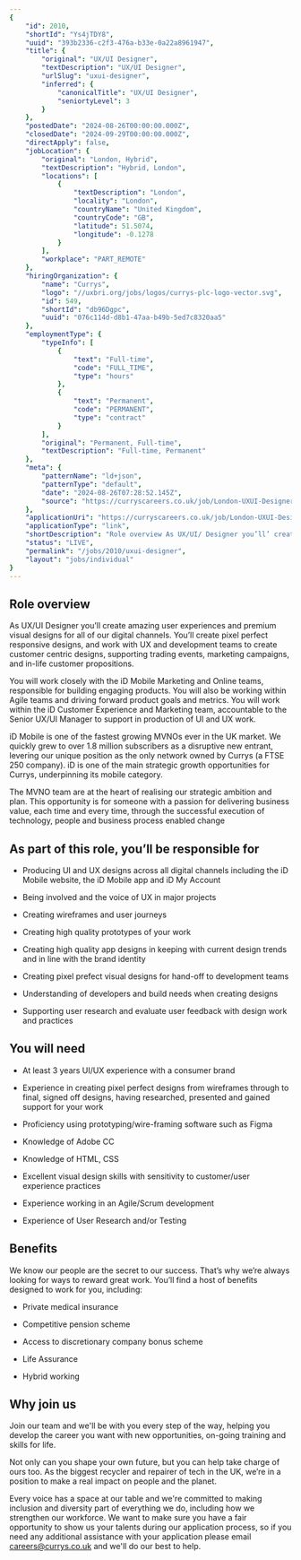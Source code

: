 ```yaml
---
{
	"id": 2010,
	"shortId": "Ys4jTDY8",
	"uuid": "393b2336-c2f3-476a-b33e-0a22a8961947",
	"title": {
		"original": "UX/UI Designer",
		"textDescription": "UX/UI Designer",
		"urlSlug": "uxui-designer",
		"inferred": {
			"canonicalTitle": "UX/UI Designer",
			"seniortyLevel": 3
		}
	},
	"postedDate": "2024-08-26T00:00:00.000Z",
	"closedDate": "2024-09-29T00:00:00.000Z",
	"directApply": false,
	"jobLocation": {
		"original": "London, Hybrid",
		"textDescription": "Hybrid, London",
		"locations": [
			{
				"textDescription": "London",
				"locality": "London",
				"countryName": "United Kingdom",
				"countryCode": "GB",
				"latitude": 51.5074,
				"longitude": -0.1278
			}
		],
		"workplace": "PART_REMOTE"
	},
	"hiringOrganization": {
		"name": "Currys",
		"logo": "//uxbri.org/jobs/logos/currys-plc-logo-vector.svg",
		"id": 549,
		"shortId": "db96Dgpc",
		"uuid": "076c114d-d8b1-47aa-b49b-5ed7c8320aa5"
	},
	"employmentType": {
		"typeInfo": [
			{
				"text": "Full-time",
				"code": "FULL_TIME",
				"type": "hours"
			},
			{
				"text": "Permanent",
				"code": "PERMANENT",
				"type": "contract"
			}
		],
		"original": "Permanent, Full-time",
		"textDescription": "Full-time, Permanent"
	},
	"meta": {
		"patternName": "ld+json",
		"patternType": "default",
		"date": "2024-08-26T07:28:52.145Z",
		"source": "https://curryscareers.co.uk/job/London-UXUI-Designer/1112266401/?feedId=335101&utm_source=Indeed&utm_campaign=DSG_Indeed&utm_source=indeed&utm_medium=organic_listing&utm_campaign=q2_paid_advertising_2018?jobPipeline=Indeed"
	},
	"applicationUri": "https://curryscareers.co.uk/job/London-UXUI-Designer/1112266401/?feedId=335101&utm_source=Indeed&utm_campaign=DSG_Indeed&utm_source=indeed&utm_medium=organic_listing&utm_campaign=q2_paid_advertising_2018?jobPipeline=Indeed",
	"applicationType": "link",
	"shortDescription": "Role overview As UX/UI/ Designer you’ll’ create amazing user experiences and premium visual designs for all of our digital channels. You’ll’ create pixel perfect responsive designs, and work with UX",
	"status": "LIVE",
	"permalink": "/jobs/2010/uxui-designer",
	"layout": "jobs/individual"
}
---
```

<h2>Role overview</h2><p>As UX/UI Designer you’ll create amazing user experiences and premium visual designs for all of our digital channels. You’ll create pixel perfect responsive designs, and work with UX and development teams to create customer centric designs, supporting trading events, marketing campaigns, and in-life customer propositions.</p><p>You will work closely with the iD Mobile Marketing and Online teams, responsible for building engaging products. You will also be working within Agile teams and driving forward product goals and metrics. You will work within the iD Customer Experience and Marketing team, accountable to the Senior UX/UI Manager to support in production of UI and UX work.</p><p>iD Mobile is one of the fastest growing MVNOs ever in the UK market. We quickly grew to over 1.8 million subscribers as a disruptive new entrant, levering our unique position as the only network owned by Currys (a FTSE 250 company). iD is one of the main strategic growth opportunities for Currys, underpinning its mobile category. &nbsp;</p><p>The MVNO team are at the heart of realising our strategic ambition and plan. This opportunity is for someone with a passion for delivering business value, each time and every time, through the successful execution of technology, people and business process enabled change&nbsp;</p><h2>As part of this role, you’ll be responsible for</h2><ul><li><p>Producing UI and UX designs across all digital channels including the iD Mobile website, the iD Mobile app and iD My Account</p></li><li><p>Being involved and the voice of UX in major projects</p></li><li><p>Creating wireframes and user journeys</p></li><li><p>Creating high quality prototypes of your work</p></li><li><p>Creating high quality app designs in keeping with current design trends and in line with the brand identity</p></li><li><p>Creating pixel prefect visual designs for hand-off to development teams</p></li><li><p>Understanding of developers and build needs when creating designs</p></li><li><p>Supporting user research and evaluate user feedback with design work and practices</p></li></ul><h2>You will need</h2><ul><li><p>At least 3 years UI/UX experience with a consumer brand</p></li><li><p>Experience in creating pixel perfect designs from wireframes through to final, signed off designs, having researched, presented and gained support for your work</p></li><li><p>Proficiency using prototyping/wire-framing software such as Figma</p></li><li><p>Knowledge of Adobe CC</p></li><li><p>Knowledge of HTML, CSS</p></li><li><p>Excellent visual design skills with sensitivity to customer/user experience practices</p></li><li><p>Experience working in an Agile/Scrum development</p></li><li><p>Experience of User Research and/or Testing</p></li></ul><h2>Benefits</h2><p>We know our people are the secret to our success. That’s why we’re always looking for ways to reward great work. You’ll find a host of benefits designed to work for you, including:</p><ul><li><p>Private medical insurance</p></li><li><p>Competitive pension scheme</p></li><li><p>Access to discretionary company bonus scheme</p></li><li><p>Life Assurance</p></li><li><p>Hybrid working</p></li></ul><h2>Why join us</h2><p>Join our team and we'll be with you every step of the way, helping you develop the career you want with new opportunities, on-going training and skills for life.</p><p>Not only can you shape your own future, but you can help take charge of ours too. As the biggest recycler and repairer of tech in the UK, we’re in a position to make a real impact on people and the planet.&nbsp;</p><p>Every voice has a space at our table and we're committed to making inclusion and diversity part of everything we do, including how we strengthen our workforce. We want to make sure you have a fair opportunity to show us your talents during our application process, so if you need any additional assistance with your application please email <a target="_blank" rel="noopener noreferrer nofollow" href="mailto:careers@currys.co.uk">careers@currys.co.uk</a> and we'll do our best to help.</p>
